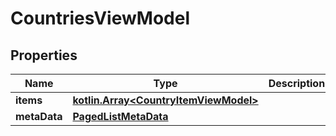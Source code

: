 
# CountriesViewModel

## Properties
Name | Type | Description | Notes
------------ | ------------- | ------------- | -------------
**items** | [**kotlin.Array&lt;CountryItemViewModel&gt;**](CountryItemViewModel.md) |  |  [optional]
**metaData** | [**PagedListMetaData**](PagedListMetaData.md) |  |  [optional]



